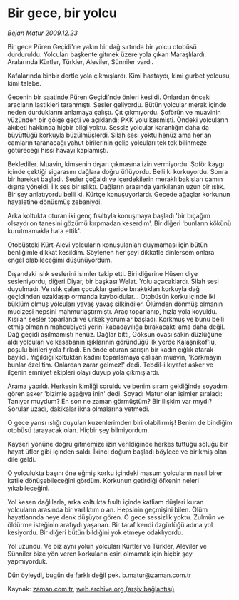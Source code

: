 # Bir gece, bir yolcu

*Bejan Matur 2009.12.23*

<tr><td class="metin" colspan="2" style="padding-top: 20px; padding-left: 5px; ">Bir gece Püren Geçidi'ne yakın bir dağ sırtında bir yolcu otobüsü durduruldu. Yolcuları başkente gitmek üzere yola çıkan Maraşlılardı. Aralarında Kürtler, Türkler, Aleviler, Sünniler vardı.</td></tr><tr><td class="metin" colspan="2" style="padding-top: 20px; padding-left: 5px; "><p> Kafalarında binbir dertle yola çıkmışlardı. Kimi hastaydı, kimi gurbet yolcusu, kimi talebe.
<p> Gecenin bir saatinde Püren Geçidi'nde önleri kesildi. Onlardan önceki araçların lastikleri taranmıştı. Sesler geliyordu. Bütün yolcular merak içinde neden durduklarını anlamaya çalıştı. Çıt çıkmıyordu. Şoförün ve muavinin yüzünden bir gölge geçti ve açıklandı; PKK yolu kesmişti. Öndeki yolcuların akıbeti hakkında hiçbir bilgi yoktu. Sessiz yolcular karanlığın daha da büyüttüğü korkuyla büzülmüşlerdi. Silah sesi yoktu henüz ama her an camların taranacağı yahut birilerinin gelip yolcuları tek tek bilinmeze götüreceği hissi havayı kaplamıştı.
<p> Beklediler. Muavin, kimsenin dışarı çıkmasına izin vermiyordu. Şoför kaygı içinde çektiği sigarasını dağlara doğru üflüyordu. Belli ki korkuyordu. Sonra bir hareket başladı. Sesler çoğaldı ve içerdekilerin meraklı bakışları camın dışına yöneldi. İlk ses bir ıslıktı. Dağların arasında yankılanan uzun bir ıslık. Bir şey anlatıyordu belli ki. Kürtçe konuşuyorlardı. Gecede ağaçlar korkunun hayaletine dönüşmüş zebaniydi.
<p> Arka koltukta oturan iki genç fısıltıyla konuşmaya başladı 'bir bıçağım olsaydı on tanesini gözümü kırpmadan keserdim'. Bir diğeri 'bunların kökünü kurutmamakla hata ettik'.
<p> Otobüsteki Kürt-Alevi yolcuların konuşulanları duymaması için bütün benliğimle dikkat kesildim. Söylenen her şeyi dikkatle dinlersem onlara engel olabileceğimi düşünüyordum.
<p> Dışarıdaki ıslık seslerini isimler takip etti. Biri diğerine Hüsen diye sesleniyordu, diğeri Diyar, bir başkası Welat. Yolu açacaklardı. Silah sesi duyulmadı. Ve ıslık çalan çocuklar geride bıraktıkları korkuyla dağ geçidinden uzaklaşıp ormanda kayboldular... Otobüsün korku içinde iki büklüm olmuş yolcuları yavaş yavaş silkindiler. Ölümden dönmüş olmanın mucizesi hepsini mahmurlaştırmıştı. Araç toparlanıp, hızla yola koyuldu. Kısılan sesler toparlandı ve ürkek yorumlar başladı. Korkmuş ve bunu belli etmiş olmanın mahcubiyeti yerini kabadayılığa bırakacaktı ama daha değil. Dağ geçidi aşılmamıştı henüz. Dağlar bitti, Göksun ovası sakin düzlüğüne aldı yolcuları ve kasabanın ışıklarının göründüğü ilk yerde Kalaşnikof'lu, poşulu birileri yola fırladı. En önde oturan sarışın bir kadın çığlık atarak bayıldı. Yığıldığı koltuktan kadını toparlamaya çalışan muavin, 'Korkmayın bunlar özel tim. Onlardan zarar gelmez!' dedi. Tebdil-i kıyafet asker ve ilçenin emniyet ekipleri olayı duyup yola çıkmışlardı.
<p> Arama yapıldı. Herkesin kimliği soruldu ve benim sıram geldiğinde soyadımı gören asker 'bizimle aşağıya inin' dedi. Soyadı Matur olan isimler sıraladı: Tanıyor muydum? En son ne zaman görmüştüm? Bir ilişkim var mıydı? Sorular uzadı, dakikalar ikna olmalarına yetmedi.
<p> O gece yarısı ıslığı duyulan kuzenlerimden biri olabilirmiş! Benim de bindiğim otobüsü tarayacak olan. Hiçbir şey bilmiyordum.
<p> Kayseri yönüne doğru gitmemize izin verildiğinde herkes tuttuğu soluğu bir hayat üfler gibi içinden saldı. İkinci doğum başladı böylece ve birikmiş olan dile geldi. 
<p> O yolculukta başını öne eğmiş korku içindeki masum yolcuların nasıl birer katile dönüşebileceğini gördüm. Korkunun getirdiği öfkenin neleri yıkabileceğini.
<p> Yol kesen dağlılarla, arka koltukta fısıltı içinde katliam düşleri kuran yolcuların arasında bir varlıktım o an. Hepsinin geçmişini bilen. Ölüm hayatlarında neye denk düşüyor gören. O gece sessizlik yoktu. Zulmün ve öldürme isteğinin arafıydı yaşanan. Bir taraf kendi özgürlüğü adına yol kesiyordu. Bir diğeri bütün bildiğini yok etmeye odaklıyordu.
<p> Yol uzundu. Ve biz aynı yolun yolcuları Kürtler ve Türkler, Aleviler ve Sünniler bize yön veren korkuların esiri olmamak için hiçbir şey yapmıyorduk.
<p> Dün öyleydi, bugün de farklı değil pek. b.matur@zaman.com.tr<br/></p></p></p></p></p></p></p></p></p></p></p></p></p></td></tr>

Kaynak: [zaman.com.tr](http://zaman.com.tr/yazar.do?yazino=930794), [web.archive.org (arşiv bağlantısı)](http://web.archive.org/web/20100125100041/http://www.zaman.com.tr:80/yazar.do?yazino=930794)
